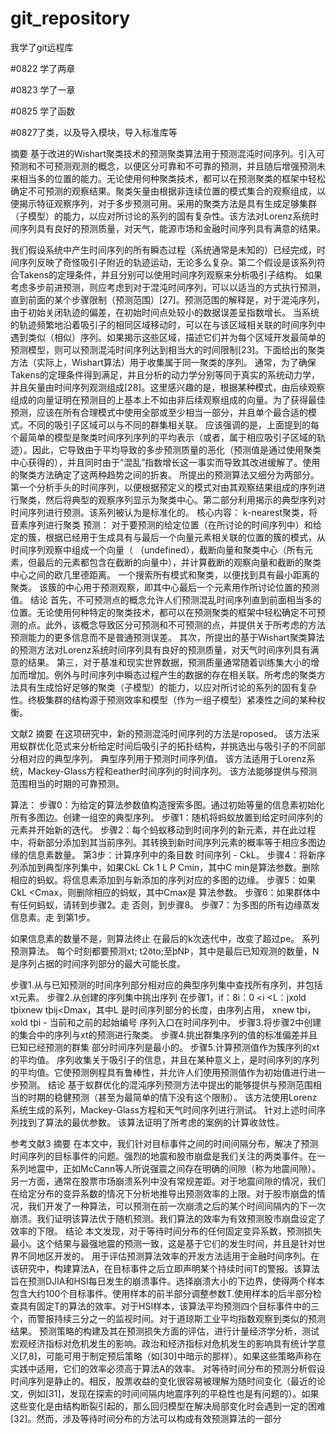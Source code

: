 # git_repository
我学了git远程库

#0822 学了两章

#0823 学了一章

#0825 学了函数

#0827了类，以及导入模块，导入标准库等

摘要
基于改进的Wishart聚类技术的预测聚类算法用于预测混沌时间序列。引入可预测和不可预测观测的概念，以便区分可靠和不可靠的预测，并且随后增强预测未来相当多的位置的能力。无论使用何种聚类技术，都可以在预测聚类的框架中轻松确定不可预测的观察结果。聚类矢量由根据非连续位置的模式集合的观察组成，以便揭示特征观察序列，对于多步预测可用。采用的聚类方法是具有生成足够集群（子模型）的能力，以应对所讨论的系列的固有复杂性。该方法对Lorenz系统时间序列具有良好的预测质量，对天气，能源市场和金融时间序列具有满意的结果。

我们假设系统中产生时间序列的所有瞬态过程（系统通常是未知的）已经完成，时间序列反映了奇怪吸引子附近的轨迹运动，无论多么复杂。第二个假设是该系列符合Takens的定理条件，并且分别可以使用时间序列观察来分析吸引子结构。
如果考虑多步前进预测，则应考虑到对于混沌时间序列，可以以适当的方式执行预测，直到前面的某个步骤限制（预测范围）[27]。预测范围的解释是，对于混沌序列，由于初始关闭轨迹的偏差，在初始时间点处较小的数据误差呈指数增长。
当系统的轨迹频繁地沿着吸引子的相同区域移动时，可以在与该区域相关联的时间序列中遇到类似（相似）序列。如果揭示这些区域，描述它们并为每个区域开发最简单的预测模型，则可以预测混沌时间序列达到相当大的时间限制[23]。下面给出的聚类方法（实际上，Wishart算法）用于收集属于同一聚类的序列。
通常，为了确保Takens的定理条件得到满足，并且分析的动力学分别等同于真实的系统动力学，并且矢量由时间序列观测组成[28]。这里感兴趣的是，根据某种模式，由后续观察组成的向量证明在预测目的上基本上不如由非后续观察组成的向量。为了获得最佳预测，应该在所有合理模式中使用全部或至少相当一部分，并且单个最合适的模式。不同的吸引子区域可以与不同的群集相关联。
应该强调的是，上面提到的每个最简单的模型是聚类时间序列序列的平均表示（或者，属于相应吸引子区域的轨迹）。因此，它导致由于平均导致的多步预测质量的恶化（预测值是通过使用聚类中心获得的），并且同时由于“混乱”指数增长这一事实而导致其改进缓解了。使用的聚类方法确定了这两种趋势之间的折衷。
所提出的预测算法又细分为两部分。第一个分析手头的时间序列，以便根据预定义的模式对由其观察结果组成的序列进行聚类，然后将典型的观察序列显示为聚类中心。第二部分利用揭示的典型序列对时间序列进行预测。该系列被认为是标准化的。
核心内容：
k-nearest聚类，将音素序列进行聚类
预测：
对于要预测的给定位置（在所讨论的时间序列中）和给定的簇，根据已经用于生成具有与最后一个向量元素相关联的位置的簇的模式，从时间序列观察中组成一个向量（ （undefined），截断向量和聚类中心（所有元素，但最后的元素都包含在截断的向量中），并计算截断的观察向量和截断的聚类中心之间的欧几里德距离。 一个搜索所有模式和聚类，以便找到具有最小距离的聚类。 该簇的中心用于预测观察，即其中心最后一个元素用作所讨论位置的预测值。
结论
首先，不可预测点的概念允许人们预测混乱时间序列直到前面相当多的位置。无论使用何种特定的聚类技术，都可以在预测聚类的框架中轻松确定不可预测的点。此外，该概念导致区分可预测和不可预测的点，并提供关于所考虑的方法预测能力的更多信息而不是普通预测误差。
其次，所提出的基于Wishart聚类算法的预测方法对Lorenz系统时间序列具有良好的预测质量，对天气时间序列具有满意的结果。
第三，对于基准和现实世界数据，预测质量通常随着训练集大小的增加而增加。例外与时间序列中瞬态过程产生的数据的存在相关联。所考虑的聚类方法具有生成恰好足够的聚类（子模型）的能力，以应对所讨论的系列的固有复杂性。终极集群的结构源于预测效率和模型（作为一组子模型）紧凑性之间的某种权衡。


文献2
摘要
在这项研究中，新的预测混沌时间序列的方法是roposed。 该方法采用蚁群优化范式来分析给定时间后吸引子的拓扑结构，并挑选出与吸引子的不同部分相对应的典型序列。 典型序列用于预测时间序列值。 该方法适用于Lorenz系统，Mackey-Glass方程和eather时间序列的时间序列。 该方法能够提供与预测范围相当的时期的可靠预测。


算法：
步骤0：为给定的算法参数值构造搜索多图。通过初始等量的信息素初始化所有多图边。创建一组空的典型序列。
步骤1：随机将蚂蚁放置到给定时间序列的元素并开始新的迭代。
步骤2：每个蚂蚁移动到时间序列的新元素，并在此过程中，将新部分添加到其当前序列。其转换到新时间序列元素的概率等于相应多图边缘的信息素数量。
第3步：计算序列中的条目数
时间序列 -  CkL。
步骤4：将新序列添加到典型序列集中，如果CkL Ck 1 L P Cmin，其中C min是算法参数。删除相应的蚂蚁。将信息素添加到与新添加的序列对应的多图的边缘。
步骤5：如果CkL <Cmax，则删除相应的蚂蚁，其中Cmax是
算法参数。
步骤6：如果群体中有任何蚂蚁，请转到步骤2。走
否则，到步骤8。
步骤7：为多图的所有边缘蒸发信息素。走
到第1步。

如果信息素的数量不是，则算法终止
在最后的k次迭代中，改变了超过pe。
系列预测算法。
每个时刻都要预测xt; t2ðto;至þNÞ，其中是最后已知观测的数量，N是序列占据的时间序列部分的最大可能长度。

步骤1.从与已知预测的时间序列部分相对应的典型序列集中查找所有序列，并包括xt元素。
步骤2.从创建的序列集中挑出序列
在步骤1，if：8i：0 <i <L：jxold
tþixnew
tþij<Dmax，其中L
是时间序列部分的长度，由序列占用，
xnew
tþi，xold
tþi - 当前和之前的起始编号
序列入口在时间序列中。
步骤3.将步骤2中创建的集合中的序列与xt的预测进行聚类。
步骤4.挑出群集序列的值的标准偏差并且已知已经预测的群集
部分时间序列是最小的。
步骤5.计算预测值作为簇序列的xt的平均值。
序列收集关于吸引子的信息，并且在某种意义上，是时间序列的序列的平均值。它使预测例程具有鲁棒性，并允许人们使用预测值作为初始值进行进一步预测。
结论
基于蚁群优化的混沌序列预测方法中提出的能够提供与预测范围相当的时期的稳健预测（甚至为最简单的情下没有这个限制）。 该方法使用Lorenz系统生成的系列，Mackey-Glass方程和天气时间序列进行测试。 针对上述时间序列找到了算法的最优参数。 该算法证明了所考虑的案例的计算收敛性。


参考文献3
摘要
在本文中，我们针对目标事件之间的时间间隔分布，解决了预测时间序列的目标事件的问题。强烈的地震和股市崩盘是我们关注的两类事件。在一系列地震中，正如McCann等人所说强震之间存在明确的间隙（称为地震间隙）。另一方面，通常在股票市场崩溃系列中没有常规差距。对于地震间隙的情况，我们在给定分布的变异系数的情况下分析地推导出预测效率的上限。对于股市崩盘的情况，我们开发了一种算法，可以预测在前一次崩溃之后的某个时间间隔内的下一次崩溃。我们证明该算法优于随机预测。我们算法的效率为有效预测股市崩盘设定了效率的下限。
结论
本文发现，对于等待时间分布的任何固定变异系数，预测损失最小。这个结果与最强地震的预测一致，这是基于它们的发生时间，并且是针对世界不同地区开发的。
用于评估预测算法效率的开发方法适用于金融时间序列。在该研究中，构建算法A，在目标事件之后立即声明某个持续时间T的警报。该算法旨在预测DJIA和HSI每日发生的崩溃事件。选择崩溃大小的下边界，使得两个样本包含大约100个目标事件。使用样本的前半部分调整参数T.使用样本的后半部分检查具有固定T的算法的效率。对于HSI样本，该算法平均预测四个目标事件中的三个，而警报持续三分之一的监视时间。对于道琼斯工业平均指数观察到类似的预测结果。
预测策略的构建及其在预测损失方面的评估，进行计量经济学分析，测试宏观经济指标对危机发生的影响。政治和经济指标对危机发生的影响具有统计学意义[7,8]，可能可用于制定预后策略（如[30]中暗示的那样）。如果这些策略声称在实践中适用，它们的效率必须高于算法A的效率。
对等待时间分布的预测分析假设时间序列是静止的。相反，股票收益的变化很容易被理解为随时间变化（最近的论文，例如[31]，发现在探索的时间间隔内地震序列的平稳性也是有问题的）。如果这些变化是由结构断裂引起的，那么回归模型在解决局部变化时会遇到一定的困难[32]。然而，涉及等待时间分布的方法可以构成有效预测算法的一部分
